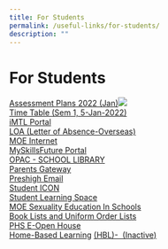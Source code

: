 ```yaml
---
title: For Students
permalink: /useful-links/for-students/
description: ""
---
```

For Students
============

[Assessment Plans 2022 (Jan)](https://drive.google.com/drive/folders/1SGpc1UsUninI__CG7uI2XyqztfyTtUOS?usp=sharing)![](https://presbyterian.moe.edu.sg/qql/slot/u527/new%20icon.gif)  
[Time Table (Sem 1, 5-Jan-2022)](https://drive.google.com/drive/folders/1Q6hChllqUWuqmzu92h74Cb1c65MXhuDc?usp=sharing)  
[iMTL Portal](https://imtl.moe.edu.sg/)  
[LOA (Letter of Absence-Overseas)](https://go.gov.sg/phsloaoverseas)  
[MOE Internet](https://www.moe.gov.sg/)  
[MySkillsFuture Portal](https://www.myskillsfuture.gov.sg/content/student/en/secondary.html)  
[OPAC - SCHOOL LIBRARY](https://schoolibrary.moe.edu.sg/presbyterianhigh/)  
[Parents Gateway](https://pg.moe.edu.sg/)  
[Preshigh Email](http://mail.preshigh.edu.sg/)  
[Student ICON](https://workspace.google.com/dashboard)  
[Student Learning Space](https://vle.learning.moe.edu.sg/login)  
[MOE Sexuality Education In Schools](https://presbyterian.moe.edu.sg/programmes/moe-sexuality-education-in-schools)  
[Book Lists and Uniform Order Lists](https://presbyterian.moe.edu.sg/phs/announcements)  
[PHS E-Open House](https://4d.silvrcraft.com/phs360vt/index.html)  
[Home-Based Learning](https://presbyterian.moe.edu.sg/phs/hbl) [(HBL)-  (Inactive)](https://presbyterian.moe.edu.sg/phs/hbl)